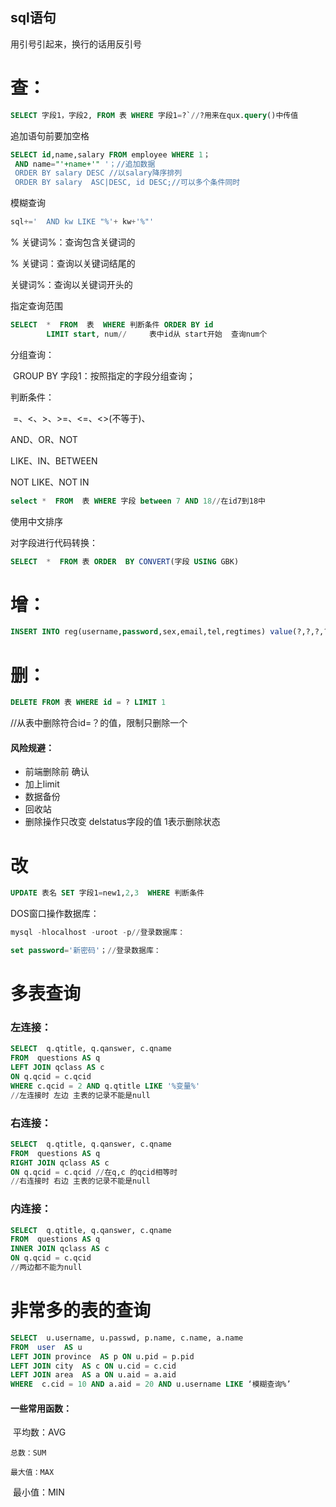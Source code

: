

## sql语句

用引号引起来，换行的话用反引号



# 查：

```SQL
SELECT 字段1，字段2, FROM 表 WHERE 字段1=?`//?用来在qux.query()中传值   
```

追加语句前要加空格

```sql
SELECT id,name,salary FROM employee WHERE 1；
 AND name="'+name+'" '；//追加数据
 ORDER BY salary DESC //以salary降序排列
 ORDER BY salary  ASC|DESC, id DESC;//可以多个条件同时
```

模糊查询

```sql
sql+='  AND kw LIKE "%'+ kw+'%"'
```

%  关键词%：查询包含关键词的

%  关键词：查询以关键词结尾的

  关键词%：查询以关键词开头的

指定查询范围

```sql
SELECT  *  FROM  表  WHERE 判断条件 ORDER BY id 
		LIMIT start, num//     表中id从 start开始  查询num个

```

分组查询：

​       GROUP  BY 字段1：按照指定的字段分组查询；

判断条件：

​       =、<、>、>=、<=、<>(不等于)、

AND、OR、NOT

LIKE、IN、BETWEEN

NOT LIKE、NOT IN

```sql
select *  FROM  表 WHERE 字段 between 7 AND 18//在id7到18中
```

使用中文排序

对字段进行代码转换：

```sql
SELECT  *  FROM 表 ORDER  BY CONVERT(字段 USING GBK)
```



# 增：

```sql
INSERT INTO reg(username,password,sex,email,tel,regtimes) value(?,?,?,?,?,?) //reg：表的名字
```

# 删：

```sql
DELETE FROM 表 WHERE id = ? LIMIT 1  
```

//从表中删除符合id=？的值，限制只删除一个

#### 风险规避：

- 前端删除前 确认
- 加上limit
- 数据备份
- 回收站
- 删除操作只改变 delstatus字段的值  1表示删除状态

# 改

```sql
UPDATE 表名 SET 字段1=new1,2,3  WHERE 判断条件
```



DOS窗口操作数据库：

```sql
mysql -hlocalhost -uroot -p//登录数据库：

set password='新密码'；//登录数据库：
```

# 多表查询

### 左连接：

```sql
SELECT  q.qtitle, q.qanswer, c.qname
FROM  questions AS q 
LEFT JOIN qclass AS c 
ON q.qcid = c.qcid 
WHERE c.qcid = 2 AND q.qtitle LIKE '%变量%'
//左连接时 左边 主表的记录不能是null
```

### 右连接：

```sql
SELECT  q.qtitle, q.qanswer, c.qname
FROM  questions AS q
RIGHT JOIN qclass AS c
ON q.qcid = c.qcid //在q,c 的qcid相等时
//右连接时 右边 主表的记录不能是null
```

### 内连接：

```sql
SELECT  q.qtitle, q.qanswer, c.qname
FROM  questions AS q 
INNER JOIN qclass AS c 
ON q.qcid = c.qcid
//两边都不能为null
```



# 非常多的表的查询

```sql
SELECT  u.username, u.passwd, p.name, c.name, a.name
FROM  user  AS u
LEFT JOIN province  AS p ON u.pid = p.pid  
LEFT JOIN city  AS c ON u.cid = c.cid  
LEFT JOIN area  AS a ON u.aid = a.aid 
WHERE  c.cid = 10 AND a.aid = 20 AND u.username LIKE ‘模糊查询%’

```

 



#### 一些常用函数：

​	平均数：AVG

   	总数：SUM

   	最大值：MAX

​	最小值：MIN